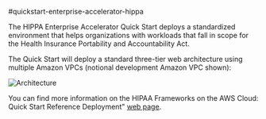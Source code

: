 #quickstart-enterprise-accelerator-hippa

The HIPPA Enterprise Accelerator Quick Start deploys a standardized environment that helps organizations with workloads that fall in scope for the Health Insurance Portability and Accountability Act.


The Quick Start will deploy a standard three-tier web architecture using multiple Amazon VPCs (notional development Amazon VPC shown):

![Architecture](https://docs.aws.amazon.com/quickstart/latest/accelerator-nist/images/nist-on-aws-architecture.png)

You can find more information on the HIPAA Frameworks on the AWS Cloud: Quick Start Reference Deployment" [web page](https://docs.aws.amazon.com/quickstart/latest/accelerator-nist/welcome.html).
